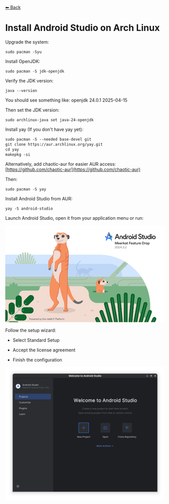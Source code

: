 [⬅ Back](../)

# Install Android Studio on Arch Linux

Upgrade the system:

```
sudo pacman -Syu
```

Install OpenJDK:
```
sudo pacman -S jdk-openjdk
```

Verify the JDK version:
```
java --version
```

You should see something like:
openjdk 24.0.1 2025-04-15

Then set the JDK version:
```
sudo archlinux-java set java-24-openjdk
```

Install yay (If you don't have yay yet):
```
sudo pacman -S --needed base-devel git
git clone https://aur.archlinux.org/yay.git
cd yay
makepkg -si
```

Alternatively, add chaotic-aur for easier AUR access: [https://github.com/chaotic-aur](https://github.com/chaotic-aur)

Then:
```
sudo pacman -S yay
```

Install Android Studio from AUR:
```
yay -S android-studio
```

Launch Android Studio, open it from your application menu or run:

![alt text](splash.png)

Follow the setup wizard:

- Select Standard Setup

- Accept the license agreement

- Finish the configuration

![alt text](start.png)


